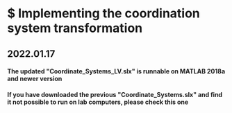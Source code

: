 # $ Implementing the coordination system transformation

## 2022.01.17 
#### The updated "Coordinate_Systems_LV.slx" is runnable on MATLAB 2018a and newer version
#### If you have downloaded the previous "Coordinate_Systems.slx" and find it not possible to run on lab computers, please check this one
